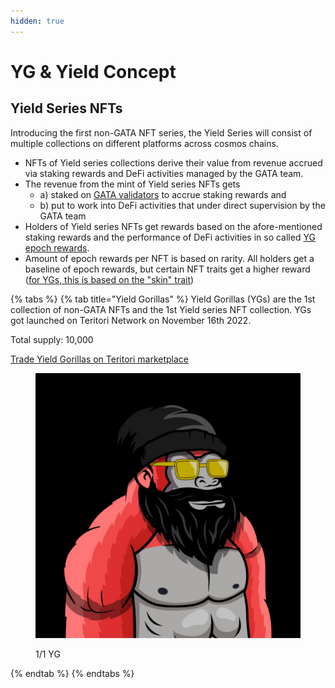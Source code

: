 ```yaml
---
hidden: true
---
```


# YG & Yield Concept

## Yield Series NFTs

Introducing the first non-GATA NFT series, the Yield Series will consist of multiple collections on different platforms across cosmos chains.&#x20;

* NFTs of Yield series collections derive their value from revenue accrued via staking rewards and DeFi activities managed by the GATA team.&#x20;
* The revenue from the mint of Yield series NFTs gets
  * a) staked on [GATA validators](../../gata-validators/) to accrue staking rewards and&#x20;
  * b) put to work into DeFi activities that under direct supervision by the GATA team
* Holders of Yield series NFTs get rewards based on the afore-mentioned staking rewards and the performance of DeFi activities in so called [YG epoch rewards](yg-reward-distributions.md).
* Amount of epoch rewards per NFT is based on rarity. All holders get a baseline of epoch rewards, but certain NFT traits get a higher reward ([for YGs, this is based on the "skin" trait](./#concept-of-yield-gorillas-and-yield-series))

{% tabs %}
{% tab title="Yield Gorillas" %}
Yield Gorillas (YGs) are the 1st collection of non-GATA NFTs and the 1st Yield series NFT collection. YGs got launched on Teritori Network on November 16th 2022.&#x20;

Total supply: 10,000

[Trade Yield Gorillas on Teritori marketplace](https://app.teritori.com/collection/tori-tori1999u8suptza3rtxwk7lspve02m406xe7l622erg3np3aq05gawxsrh9g0p)

<figure><img src="../../../.gitbook/assets/image (33).png" alt=""><figcaption><p>1/1 YG</p></figcaption></figure>
{% endtab %}
{% endtabs %}

\
&#x20;

